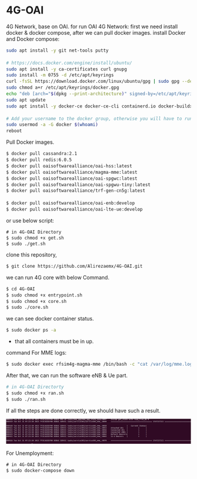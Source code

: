 # 4G-OAI
4G Network, base on OAI. 
for run OAI 4G Network:
first we need install docker & docker compose, after we can pull docker images.
install Docker and Docker compose:
```bash
sudo apt install -y git net-tools putty

# https://docs.docker.com/engine/install/ubuntu/
sudo apt install -y ca-certificates curl gnupg
sudo install -m 0755 -d /etc/apt/keyrings
curl -fsSL https://download.docker.com/linux/ubuntu/gpg | sudo gpg --dearmor -o /etc/apt/keyrings/docker.gpg
sudo chmod a+r /etc/apt/keyrings/docker.gpg
echo "deb [arch="$(dpkg --print-architecture)" signed-by=/etc/apt/keyrings/docker.gpg] https://download.docker.com/linux/ubuntu "$(. /etc/os-release && echo "$VERSION_CODENAME")" stable" | sudo tee /etc/apt/sources.list.d/docker.list > /dev/null
sudo apt update
sudo apt install -y docker-ce docker-ce-cli containerd.io docker-buildx-plugin docker-compose-plugin

# Add your username to the docker group, otherwise you will have to run in sudo mode.
sudo usermod -a -G docker $(whoami)
reboot
```
Pull Docker images.
```bash
$ docker pull cassandra:2.1
$ docker pull redis:6.0.5
$ docker pull oaisoftwarealliance/oai-hss:latest
$ docker pull oaisoftwarealliance/magma-mme:latest
$ docker pull oaisoftwarealliance/oai-spgwc:latest
$ docker pull oaisoftwarealliance/oai-spgwu-tiny:latest
$ docker pull oaisoftwarealliance/trf-gen-cn5g:latest

$ docker pull oaisoftwarealliance/oai-enb:develop
$ docker pull oaisoftwarealliance/oai-lte-ue:develop
```
or use below script:
```console
# in 4G-OAI Directory
$ sudo chmod +x get.sh
$ sudo ./get.sh
```
clone this repository,
```bash
$ git clone https://github.com/Alirezaemx/4G-OAI.git
```
we can run 4G core with below Command.
```bash
$ cd 4G-OAI
$ sudo chmod +x entrypoint.sh
$ sudo chmod +x core.sh
$ sudo ./core.sh
```
we can see docker container status.
```bash
$ sudo docker ps -a
```
* that all containers must be in up.

command For MME logs:
```bash
$ sudo docker exec rfsim4g-magma-mme /bin/bash -c "cat /var/log/mme.log"
```
After that, we can run the software eNB & Ue part.
```bash
# in 4G-OAI Directorty
$ sudo chmod +x ran.sh
$ sudo ./ran.sh
```
If all the steps are done correctly, we should have such a result.
<p align="center">
  <img src="Result.png" title="MME Logs">
</p>

For Unemployment: 
```console
# in 4G-OAI Directory
$ sudo docker-compose down
```
